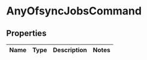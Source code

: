 # AnyOfsyncJobsCommand

## Properties
Name | Type | Description | Notes
------------ | ------------- | ------------- | -------------
